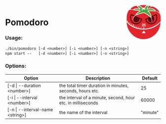<img align="right" alt="Pomodoro" src="./icons/icon_work.png">  

# Pomodoro

### Usage:  

    ./bin/pomodoro [-d <number>] [-i <number>] [-n <string>]
    npm start --   [-d <number>] [-i <number>] [-n <string>]

### Options:
   
| Option                            | Description                                                 | Default  |
|-----------------------------------|-------------------------------------------------------------|----------|
| [-d \| --duration \<number>]      | the total timer duration in minutes, seconds, hours etc.    | 25       |
| [-i \| --interval \<number>]      | the interval of a minute, second, hour etc. in milliseconds | 60000    |
| [-n \| --interval-name \<string>] | the name of the interval                                    | "minute" |
